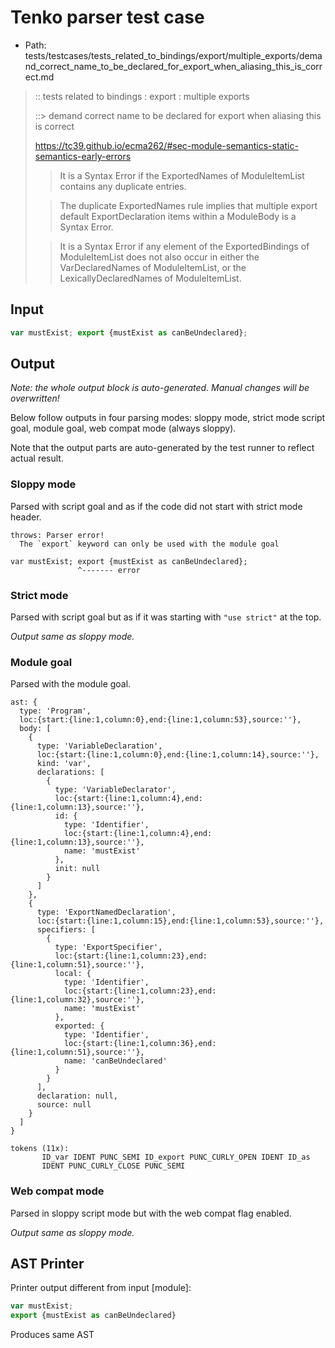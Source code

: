 # Tenko parser test case

- Path: tests/testcases/tests_related_to_bindings/export/multiple_exports/demand_correct_name_to_be_declared_for_export_when_aliasing_this_is_correct.md

> :: tests related to bindings : export : multiple exports
>
> ::> demand correct name to be declared for export when aliasing this is correct
> 
> https://tc39.github.io/ecma262/#sec-module-semantics-static-semantics-early-errors
> 
> > It is a Syntax Error if the ExportedNames of ModuleItemList contains any duplicate entries.
> 
> > The duplicate ExportedNames rule implies that multiple export default ExportDeclaration items within a ModuleBody is a Syntax Error.
> 
> > It is a Syntax Error if any element of the ExportedBindings of ModuleItemList does not also occur in either the VarDeclaredNames of ModuleItemList, or the LexicallyDeclaredNames of ModuleItemList.

## Input

`````js
var mustExist; export {mustExist as canBeUndeclared};
`````

## Output

_Note: the whole output block is auto-generated. Manual changes will be overwritten!_

Below follow outputs in four parsing modes: sloppy mode, strict mode script goal, module goal, web compat mode (always sloppy).

Note that the output parts are auto-generated by the test runner to reflect actual result.

### Sloppy mode

Parsed with script goal and as if the code did not start with strict mode header.

`````
throws: Parser error!
  The `export` keyword can only be used with the module goal

var mustExist; export {mustExist as canBeUndeclared};
               ^------- error
`````

### Strict mode

Parsed with script goal but as if it was starting with `"use strict"` at the top.

_Output same as sloppy mode._

### Module goal

Parsed with the module goal.

`````
ast: {
  type: 'Program',
  loc:{start:{line:1,column:0},end:{line:1,column:53},source:''},
  body: [
    {
      type: 'VariableDeclaration',
      loc:{start:{line:1,column:0},end:{line:1,column:14},source:''},
      kind: 'var',
      declarations: [
        {
          type: 'VariableDeclarator',
          loc:{start:{line:1,column:4},end:{line:1,column:13},source:''},
          id: {
            type: 'Identifier',
            loc:{start:{line:1,column:4},end:{line:1,column:13},source:''},
            name: 'mustExist'
          },
          init: null
        }
      ]
    },
    {
      type: 'ExportNamedDeclaration',
      loc:{start:{line:1,column:15},end:{line:1,column:53},source:''},
      specifiers: [
        {
          type: 'ExportSpecifier',
          loc:{start:{line:1,column:23},end:{line:1,column:51},source:''},
          local: {
            type: 'Identifier',
            loc:{start:{line:1,column:23},end:{line:1,column:32},source:''},
            name: 'mustExist'
          },
          exported: {
            type: 'Identifier',
            loc:{start:{line:1,column:36},end:{line:1,column:51},source:''},
            name: 'canBeUndeclared'
          }
        }
      ],
      declaration: null,
      source: null
    }
  ]
}

tokens (11x):
       ID_var IDENT PUNC_SEMI ID_export PUNC_CURLY_OPEN IDENT ID_as
       IDENT PUNC_CURLY_CLOSE PUNC_SEMI
`````


### Web compat mode

Parsed in sloppy script mode but with the web compat flag enabled.

_Output same as sloppy mode._

## AST Printer

Printer output different from input [module]:

````js
var mustExist;
export {mustExist as canBeUndeclared}
````

Produces same AST
